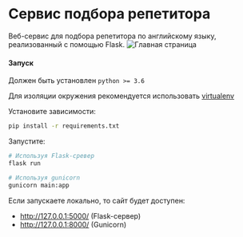 # Сервис подбора репетитора
Веб-сервис для подбора репетитора по английскому языку, реализованный с помощью
 Flask.
![Главная страница](sample_gif/sample.gif)

#### Запуск

Должен быть установлен `python >= 3.6`

Для изоляции окружения рекомендуется использовать [virtualenv](https://virtualenv.pypa.io/en/latest/)

Установите зависимости:
```bash
pip install -r requirements.txt
```

Запустите:
```bash
# Используя Flask-сревер
flask run

# Используя gunicorn
gunicorn main:app
```
Если запускаете локально, то сайт будет доступен:
* http://127.0.0.1:5000/ (Flask-сервер) 
* http://127.0.0.1:8000/ (Gunicorn)
